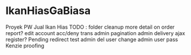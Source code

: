 # IkanHiasGaBiasa
Proyek PW Jual Ikan Hias
TODO : 
folder cleanup
more detail on order report?
edit account
acc/deny trans
admin pagination
admin delivery
ajax register?
Pending redirect
test admin del user
change admin user pass
Kenzie proofing